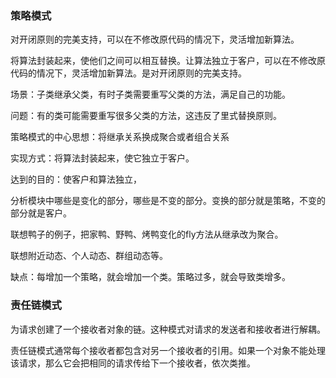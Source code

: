 ### 策略模式

对开闭原则的完美支持，可以在不修改原代码的情况下，灵活增加新算法。



将算法封装起来，使他们之间可以相互替换。让算法独立于客户，可以在不修改原代码的情况下，灵活增加新算法。是对开闭原则的完美支持。



场景：子类继承父类，有时子类需要重写父类的方法，满足自己的功能。

问题：有的类可能需要重写很多父类的方法，这违反了里式替换原则。

策略模式的中心思想：将继承关系换成聚合或者组合关系

实现方式：将算法封装起来，使它独立于客户。

达到的目的：使客户和算法独立，



分析模块中哪些是变化的部分，哪些是不变的部分。变换的部分就是策略，不变的部分就是客户。

联想鸭子的例子，把家鸭、野鸭、烤鸭变化的fly方法从继承改为聚合。

联想附近动态、个人动态、群组动态等。

缺点：每增加一个策略，就会增加一个类。策略过多，就会导致类增多。

### 责任链模式

为请求创建了一个接收者对象的链。这种模式对请求的发送者和接收者进行解耦。

责任链模式通常每个接收者都包含对另一个接收者的引用。如果一个对象不能处理该请求，那么它会把相同的请求传给下一个接收者，依次类推。